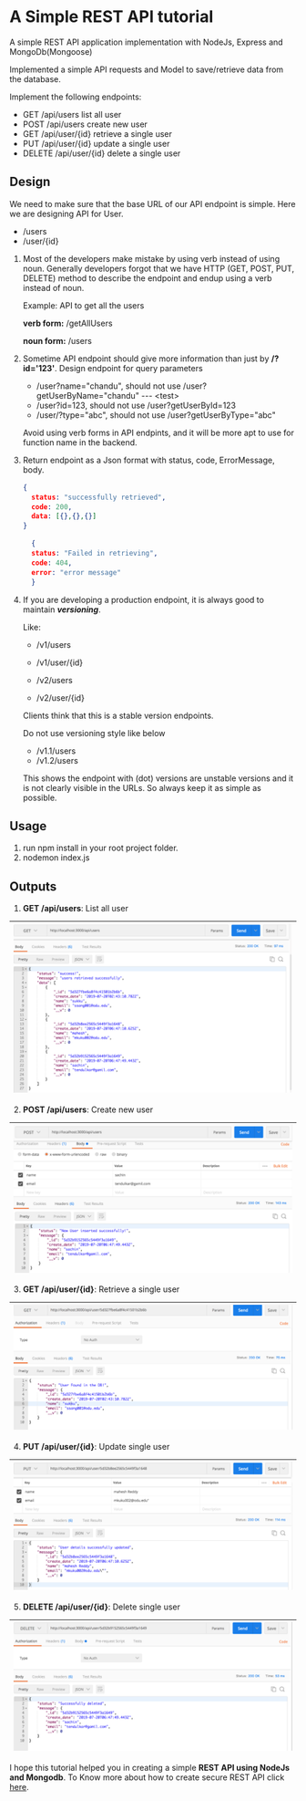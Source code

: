 # A Simple REST API  tutorial

A simple REST API application implementation with NodeJs, Express and MongoDb(Mongoose)

Implemented a simple API requests and Model to save/retrieve data from the database. 

Implement the following endpoints:
  - GET /api/users list all user
  - POST /api/users create new user
  - GET /api/user/{id} retrieve a single user
  - PUT /api/user/{id} update a single user
  - DELETE /api/user/{id} delete a single user

## Design
 We need to make sure that the base URL of our API endpoint is simple. Here we are designing API for User.
 
 -  /users
 -  /user/{id}
 
 1. Most of the developers make mistake by using verb instead of using noun. Generally developers forgot that we have HTTP (GET, POST, PUT, DELETE) method to describe the endpoint and endup using a verb instead of noun.
 
    Example: API to get all the users
 
     **verb form:**  /getAllUsers 

     **noun form:**  /users
 
 2. Sometime API endpoint should give more information than just by  **/?id='123'**. Design endpoint for query parameters
    - /user?name="chandu", should not use /user?getUserByName="chandu" --- \<test\>
    - /user?id=123, should not use /user?getUserById=123
    - /user/?type="abc", should not use /user?getUserByType="abc"
    
    Avoid using verb forms in API endpints, and it will be more apt to use for function name in the backend.
  
 3. Return endpoint as a Json format with status, code, ErrorMessage, body. 
    ```json
    {
      status: "successfully retrieved",
      code: 200,
      data: [{},{},{}]
    }
    ```
    
    ```json
      {
      status: "Failed in retrieving",
      code: 404,
      error: "error message"
      }
    ```
 4. If you are developing a production endpoint, it is always good to maintain ***versioning***.
    
    Like: 
    
    - /v1/users
    - /v1/user/{id}
    
    - /v2/users
    - /v2/user/{id}
    
    Clients think that this is a stable version endpoints.
    
    Do not use versioning style like below
    
    - /v1.1/users
    - /v1.2/users
    
    This shows the endpoint with (dot) versions are unstable versions and it is not clearly visible in the URLs. So always keep it as simple as possible. 
    

 
## Usage
  1. run npm install in your root project folder.
  2. nodemon index.js
  
  
## Outputs
1. **GET /api/users**: List all user

| ![All users](./public/allUsers.png) |
|:---:|

2. **POST /api/users**: Create new user

| ![Insert users](./public/insertUser.png) |
|:---:|

3. **GET /api/user/{id}**: Retrieve a single user

| ![Get user](./public/getUser.png) |
|:---:|

4. **PUT /api/user/{id}**: Update single user

| ![Update user](./public/updateUser.png) |
|:---:|

5. **DELETE /api/user/{id}**: Delete single user

| ![Delete user](./public/deleteUser.png) |
|:---:|


I hope this tutorial helped you in creating a simple **REST API using NodeJs and Mongodb**. To Know more about how to create secure REST API click [here](https://github.com/cmuth001/Secure-REST-API-Express-Node-MongoDB).

